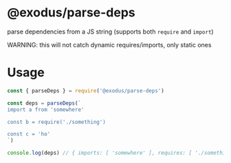 # @exodus/parse-deps

parse dependencies from a JS string (supports both `require` and `import`)

WARNING: this will not catch dynamic requires/imports, only static ones

# Usage


```js
const { parseDeps } = require('@exodus/parse-deps')

const deps = parseDeps(`
import a from 'somewhere'

const b = require('./something')

const c = 'ho'
`)

console.log(deps) // { imports: [ 'somewhere' ], requires: [ './something' ] }
```
